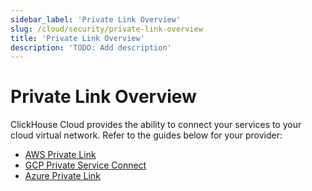 ```yaml
---
sidebar_label: 'Private Link Overview'
slug: /cloud/security/private-link-overview
title: 'Private Link Overview'
description: 'TODO: Add description'
---
```


# Private Link Overview

ClickHouse Cloud provides the ability to connect your services to your cloud virtual network. Refer to the guides below for your provider:

- [AWS Private Link](/cloud/security/aws-privatelink.md)
- [GCP Private Service Connect](/cloud/security/gcp-private-service-connect.md)
- [Azure Private Link](/cloud/security/azure-privatelink.md)
